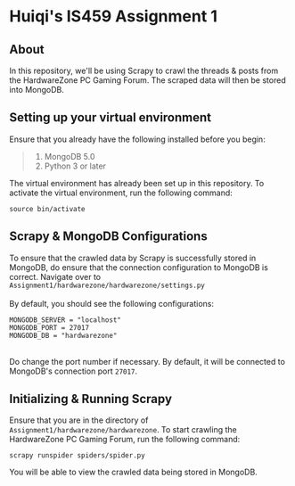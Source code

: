 # Huiqi's IS459 Assignment 1

## About
In this repository, we'll be using Scrapy to crawl the threads & posts from the  HardwareZone PC Gaming Forum. The scraped data will then be stored into MongoDB.

## Setting up your virtual environment
Ensure that you already have the following installed before you begin:
> 1) MongoDB 5.0
> 2) Python 3 or later

The virtual environment has already been set up in this repository. To activate the virtual environment, run the following command:
```
source bin/activate
```

## Scrapy & MongoDB Configurations
To ensure that the crawled data by Scrapy is successfully stored in MongoDB, do ensure that the connection configuration to MongoDB is correct. Navigate over to ```Assignment1/hardwarezone/hardwarezone/settings.py```
<br><br>By default, you should see the following configurations: 
```
MONGODB_SERVER = "localhost"
MONGODB_PORT = 27017
MONGODB_DB = "hardwarezone"
```
<br> Do change the port number if necessary. By default, it will be connected to MongoDB's connection port ```27017```.

## Initializing & Running Scrapy
Ensure that you are in the directory of ```Assignment1/hardwarezone/hardwarezone```. To start crawling the HardwareZone PC Gaming Forum, run the following command:
```
scrapy runspider spiders/spider.py
```
You will be able to view the crawled data being stored in MongoDB. 
